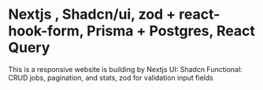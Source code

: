 # Nextjs , Shadcn/ui, zod + react-hook-form, Prisma + Postgres, React Query

This is a responsive website is building by Nextjs
UI: Shadcn
Functional: CRUD jobs, pagination, and stats, zod for validation input fields

